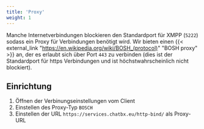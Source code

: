 ```yaml
---
title: 'Proxy'
weight: 1
---
```


Manche Internetverbindungen blockieren den Standardport für XMPP (`5222`) sodass ein Proxy für Verbindungen benötigt wird. Wir bieten einen {{< external_link "https://en.wikipedia.org/wiki/BOSH_(protocol)" "BOSH proxy" >}} an, der es erlaubt sich über Port `443` zu verbinden (dies ist der Standardport für https Verbindungen und ist höchstwahrscheinlich nicht blockiert).

## Einrichtung

1. Öffnen der Verbinungseinstellungen vom Client
2. Einstellen des Proxy-Typ `BOSCH`
3. Einstellen der URL `https://services.chatbx.eu/http-bind/` als Proxy-URL
